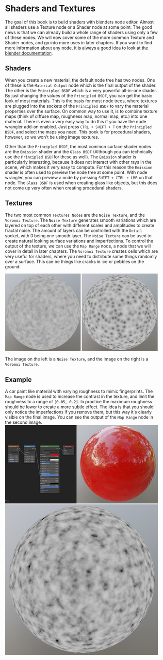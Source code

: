 # Shaders and Textures

The goal of this book is to build shaders with blenders node editor. Almost all shaders use a Texture node or a Shader node at some point. The good news is that we can already build a whole range of shaders using only a few of these nodes. We will now cover some of the more common Texture and Shader nodes, and go into more uses in later chapters. If you want to find more information about any node, it is always a good idea to look at [the blender documentation](https://docs.blender.org/manual/en/latest/render/shader_nodes/).

## Shaders

When you create a new material, the default node tree has two nodes. One of these is the `Material Output` node which is the final output of the shader. The other is the `Principled BSDF` which is a very powerful all-in-one shader. By just changing the values of the `Principled BSDF`, you can get the basic look of most materials. This is the basis for most node trees, where textures are plugged into the sockets of the `Principled BSDF` to vary the material properties over the surface. On common way to use it, is to combine texture maps (think of diffuse map, roughness map, normal map, etc.) into one material. There is even a very easy way to do this if you have the node wrangler add-on enabled. Just press `CTRL + SHIFT + T` on the `Principled BSDF`, and select the maps you need. This book is for procedural shaders, however, so we won't be using image textures. 

Other than the `Principled BSDF`, the most common surface shader nodes are the `Emission` shader and the `Glass BSDF` (Although you can technically use the `Principled BSDF`for these as well). The `Emission` shader is particularly interesting, because it does not interact with other rays in the scene, which makes it very easy to compute. For this reason the `Emission` shader is often used to preview the node tree at some point. With node wrangler, you can preview a node by pressing `SHIFT + CTRL + LMB` on that node. The `Glass BSDF` is used when creating glass like objects, but this does not come up very often when creating procedural shaders. 

## Textures

The two most common `Textures Nodes` are the `Noise Texture`, and the `Voronoi Texture`. The `Noise Texture` generates smooth variations which are layered on top of each other with different scales and amplitudes to create fractal noise. The amount of layers can be controlled with the `Detail` socket, with 0 being one smooth layer. The `Noise Texture` can be used to create natural looking surface variations and imperfections. To control the output of the texture, we can use the `Map Range` node, a node that we will cover in detail in later chapters. The `Voronoi Texture` creates cells which are very useful for shaders, where you need to distribute some things randomly over a surface. This can be things like cracks in ice or pebbles on the ground. 

<p float="left">
  <img src="images/noise.png" alt="Noise Texture" width="49.5%" />
  <img src="images/voronoi.png" alt="Voronoi Texture" width="49.5%" /> 
</p>

The image on the left is a `Noise Texture`, and the image on the right is a `Voronoi Texture`.

## Example

A car paint like material with varying roughness to mimic fingerprints. The `Map Range` node is used to increase the contrast in the texture, and limit the roughness to a range of `[0.05, 0.2]`. In practice the maximum roughness should be lower to create a more subtle effect. The idea is that you should only notice the imperfections if you remove them, but this way it's clearly visible on the final image. You can see the output of the `Map Range` node in the second image.
![Car Paint](images/car_paint.png) ![Roughness](images/roughness.png)